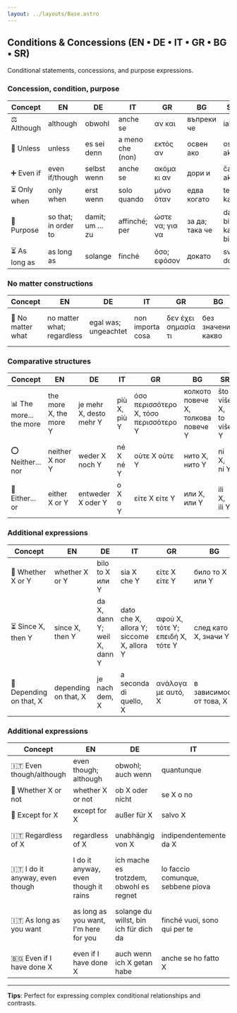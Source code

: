```yaml
---
layout: ../layouts/Base.astro
---
```

## Conditions & Concessions (EN • DE • IT • GR • BG • SR)

Conditional statements, concessions, and purpose expressions.

### Concession, condition, purpose
| Concept | EN | DE | IT | GR | BG | SR |
|---|---|---|---|---|---|---|
| ⚖️ Although | although | obwohl | anche se | αν και | въпреки че | iako |
| 🚫 Unless | unless | es sei denn | a meno che (non) | εκτός αν | освен ако | osim ako |
| ➕ Even if | even if/though | selbst wenn | anche se | ακόμα κι αν | дори и | čak i ako |
| ⏳ Only when | only when | erst wenn | solo quando | μόνο όταν | едва когато | tek kada |
| 🎯 Purpose | so that; in order to | damit; um … zu | affinché; per | ώστε να; για να | за да; така че | da bi; kako bi |
| ⏳ As long as | as long as | solange | finché | όσο; εφόσον | докато | sve dok |

### No matter constructions
| Concept | EN | DE | IT | GR | BG | SR |
|---|---|---|---|---|---|---|
| 🔄 No matter what | no matter what; regardless | egal was; ungeachtet | non importa cosa | δεν έχει σημασία τι | без значение какво | bez obzira na sve |

### Comparative structures
| Concept | EN | DE | IT | GR | BG | SR |
|---|---|---|---|---|---|---|
| 📊 The more... the more | the more X, the more Y | je mehr X, desto mehr Y | più X, più Y | όσο περισσότερο X, τόσο περισσότερο Y | колкото повече X, толкова повече Y | što više X, to više Y |
| ⭕ Neither... nor | neither X nor Y | weder X noch Y | né X né Y | ούτε X ούτε Y | нито X, нито Y | ni X, ni Y |
| 🔀 Either... or | either X or Y | entweder X oder Y | o X o Y | είτε X είτε Y | или X, или Y | ili X, ili Y |

### Additional expressions
| Concept | EN | DE | IT | GR | BG | SR |
|---|---|---|---|---|---|---|
| 🔄 Whether X or Y | whether X or Y | bilo to X или Y | sia X che Y | είτε X είτε Y | било то X или Y | bilo X ili Y |
| ⏳ Since X, then Y | since X, then Y | da X, dann Y; weil X, dann Y | dato che X, allora Y; siccome X, allora Y | αφού X, τότε Y; επειδή X, τότε Y | след като X, значи Y | pošto X, onda Y |
| 🎯 Depending on that, X | depending on that, X | je nach dem, X | a seconda di quello, X | ανάλογα με αυτό, X | в зависимост от това, X | u zavisnosti od toga, X |

### Additional expressions
| Concept | EN | DE | IT | GR | BG | SR |
|---|---|---|---|---|---|---|
| 🇮🇹 Even though/although | even though; although | obwohl; auch wenn | quantunque | αν και; παρόλο που | въпреки че | iako |
| 🤔 Whether X or not | whether X or not | ob X oder nicht | se X o no | είτε X είτε όχι | дали X или не | da li X ili ne |
| 🚫 Except for X | except for X | außer für X | salvo X | εκτός από X | освен X | osim za X |
| 🇮🇹 Regardless of X | regardless of X | unabhängig von X | indipendentemente da X | ανεξάρτητα από το X | независимо от X | bez obzira na X |
| 🇮🇹 I do it anyway, even though | I do it anyway, even though it rains | ich mache es trotzdem, obwohl es regnet | lo faccio comunque, sebbene piova | το κάνω ούτως ή άλλως, παρόλο που βρέχει | правя го така или иначе, въпреки че вали | radim to svejedno, iako pada kiša |
| 🇮🇹 As long as you want | as long as you want, I'm here for you | solange du willst, bin ich für dich da | finché vuoi, sono qui per te | όσο θέλεις, είμαι εδώ για σένα | докато искаш, аз съм тук за теб | dokle god hoćeš, tu sam za tebe |
| 🇧🇬 Even if I have done X | even if I have done X | auch wenn ich X getan habe | anche se ho fatto X | ακόμα κι αν έχω κάνει X | дори и да съм направил X | čak i ako sam uradio X |

---
**Tips**: Perfect for expressing complex conditional relationships and contrasts.
